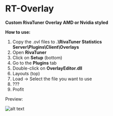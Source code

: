 # RT-Overlay

**Custom RivaTuner Overlay
AMD or Nvidia styled**

**How to use:**
1. Copy the .ovl files to **.\RivaTuner Statistics Server\Plugins\Client\Overlays**
2. Open **RivaTuner**
3. Click on **Setup** (bottom)
4. Go to the **Plugins** tab
5. Double-click on **OverlayEditor.dll**
6. Layouts (top)
7. Load → Select the file you want to use
8. ???
9. Profit

Preview:

![alt text](https://i.ibb.co/wsvtPMz/Untitled.png)
